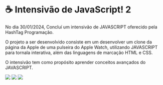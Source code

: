 # :coffee:  Intensivão de JavaScript! 2
No dia 30/01/2024, Concluí um intensivão de JAVASCRIPT oferecido pela HashTag Programação. 
<br>

O projeto a ser desenvolvido consiste em um desenvolver um clone da página da Apple de uma pulseira do Apple Watch, utilizando JAVASCRIPT para tornala interativa, além das linguagens de marcação HTML e CSS. 

O intensivão tem como propósito aprender conceitos avançados do JAVASCRIPT.
<br>

<div>
 <img src="https://img.shields.io/badge/HTML-239120?style=for-the-badge&logo=html5&logoColor=white">
 <img src="https://img.shields.io/badge/CSS-239120?&style=for-the-badge&logo=css3&logoColor=white">
 <img src="https://img.shields.io/badge/JavaScript-F7DF1E?style=for-the-badge&logo=javascript&logoColor=black">
</div>

